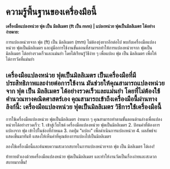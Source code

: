 ความรู้พื้นฐานของเครื่องมือนี้
==============================

**เครื่องมือแปลงหน่วย ฟุต เป็น มิลลิเมตร (ft เป็น mm) | แปลงหน่วย ฟุตเป็นมิลลิเมตร ได้อย่างง่ายดาย:**

การแปลงหน่วยจาก ฟุต (ft) เป็น มิลลิเมตร (mm) ไม่ต้องยุ่งยากอีกต่อไป พบกับเครื่องมือแปลงหน่วย ฟุตเป็นมิลลิเมตร และคู่มือการใช้งานขั้นตอนที่สามารถทำให้การแปลงหน่วยจาก ฟุตเป็นมิลลิเมตร ได้อย่างรวดเร็วและแม่นยำ โดยได้เรียนรู้วิธีง่าย ๆ เพื่อแปลง ฟุต เป็น มิลลิเมตร เพื่อให้ได้การวัดที่แม่นยำ

เครื่องมือแปลงหน่วย ฟุตเป็นมิลลิเมตร เป็นเครื่องมือที่มีประสิทธิภาพและง่ายต่อการใช้งาน มันช่วยให้คุณสามารถแปลงหน่วยจาก ฟุต เป็น มิลลิเมตร ได้อย่างรวดเร็วและแม่นยำ โดยที่ไม่ต้องใช้คำนวณทางคณิตศาสตร์เอง คุณสามารถเข้าถึงเครื่องมือนี้ผ่านทางลิงก์นี้: เครื่องมือแปลงหน่วย ฟุตเป็นมิลลิเมตร วิธีการใช้เครื่องมือนี้
-----------------------

การใช้เครื่องมือแปลงหน่วย ฟุตเป็นมิลลิเมตร ง่ายมาก ๆ คุณสามารถทำตามขั้นตอนด้านล่างเพื่อแปลงหน่วยได้อย่างรวดเร็ว: 1. เข้าสู่เว็บไซต์ เครื่องมือแปลงหน่วย ฟุตเป็นมิลลิเมตร
2. ป้อนค่าที่ต้องการแปลงจาก ฟุต เข้าไปในช่องที่กำหนด
3. กดปุ่ม "แปลง" เพื่อดำเนินการแปลงหน่วย
4. ผลลัพธ์จะแสดงขึ้นมาทันที แสดงให้เห็นค่าที่คุณต้องการแปลงไปเป็นมิลลิเมตร

ลองใช้เครื่องมือนี้และค้นพบความสะดวกสบายในการแปลงหน่วยจาก ฟุต เป็น มิลลิเมตร ได้เอง!

ท้าทายตัวเองด้วยเครื่องมือแปลงหน่วย ฟุตเป็นมิลลิเมตร และทำให้งานวัดเป็นเรื่องง่ายและสะดวกสบายมากขึ้น!